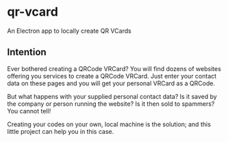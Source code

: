 # qr-vcard
An Electron app to locally create QR VCards

## Intention

Ever bothered creating a QRCode VRCard? You will find dozens of websites offering you services to create a QRCode VRCard. Just enter your contact data on these pages and you will get your personal VRCard as a QRCode.

But what happens with your supplied personal contact data? Is it saved by the company or person running the website? Is it then sold to spammers? You cannot tell!

Creating your codes on your own, local machine is the solution; and this little project can help you in this case.
